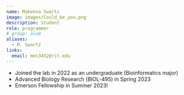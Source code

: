 ```yaml
---
name: Makenna Swartz
image: images/Could_be_you.png
description: Student
role: programmer
# group: alum
aliases:
  - M. Swartz
links:
  email: mes3452@rit.edu
---
```


- Joined the lab in 2022 as an undergraduate (Bioinformatics major)
- Advanced Biology Research (BIOL-495) in Spring 2023
- Emerson Fellowship in Summer 2023!